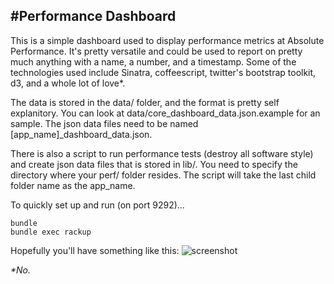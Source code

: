 #Performance Dashboard
-------------------
This is a simple dashboard used to display performance metrics at Absolute Performance. It's pretty versatile and could be used 
to report on pretty much anything with a name, a number, and a timestamp. Some of the technologies used include Sinatra, 
coffeescript, twitter's bootstrap toolkit, d3, and a whole lot of love*.

The data is stored in the data/ folder, and the format is pretty self explanitory. 
You can look at data/core_dashboard_data.json.example for an sample. The json data files need to be named [app_name]_dashboard_data.json.

There is also a script to run performance tests (destroy all software style) and create json data files that is stored in lib/. 
You need to specify the directory where your perf/ folder resides. The script will take the last child folder name as the app_name.

To quickly set up and run (on port 9292)...

```
bundle
bundle exec rackup
```

Hopefully you'll have something like this:
![screenshot](https://github.com/joannecheng/performance-dashboard/blob/master/assets/screenshot.png?raw=true)




_*No._